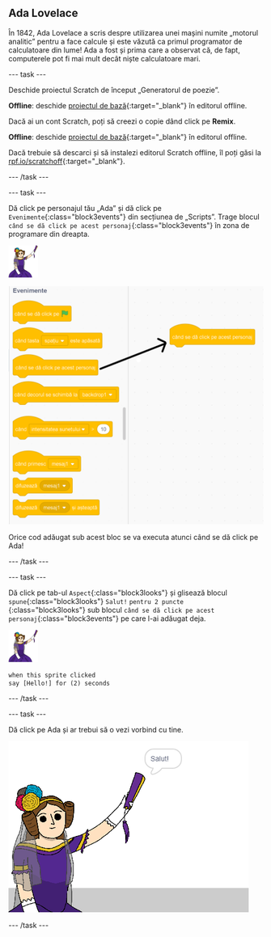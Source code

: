 ## Ada Lovelace

În 1842, Ada Lovelace a scris despre utilizarea unei mașini numite „motorul analitic” pentru a face calcule și este văzută ca primul programator de calculatoare din lume! Ada a fost și prima care a observat că, de fapt, computerele pot fi mai mult decât niște calculatoare mari.

\--- task \---

Deschide proiectul Scratch de început „Generatorul de poezie”.

**Offline**: deschide [proiectul de bază](http://rpf.io/poetry-on){:target="_blank"} în editorul offline.

Dacă ai un cont Scratch, poți să creezi o copie dând click pe **Remix**.

**Offline**: deschide [proiectul de bază](http://rpf.io/p/ro-RO/beat-the-goalie-go){:target="_blank"} în editorul offline.

Dacă trebuie să descarci și să instalezi editorul Scratch offline, îl poți găsi la [rpf.io/scratchoff](http://rpf.io/scratchoff){:target="_blank"}.

\--- /task \---

\--- task \---

Dă click pe personajul tău „Ada” și dă click pe `Evenimente`{:class="block3events"} din secțiunea de „Scripts”. Trage blocul `când se dă click pe acest personaj`{:class="block3events"} în zona de programare din dreapta.

![ada sprite](images/ada-sprite.png)

![trăgând atunci când acest sprite a făcut clic pe bloc](images/poetry-click.png)

Orice cod adăugat sub acest bloc se va executa atunci când se dă click pe Ada!

\--- /task \---

\--- task \---

Dă click pe tab-ul `Aspect`{:class="block3looks"} și glisează blocul `spune`{:class="block3looks"} `Salut!` `pentru 2 puncte `{:class="block3looks"} sub blocul `când se dă click pe acest personaj`{:class="block3events"} pe care l-ai adăugat deja.

![ada sprite](images/ada-sprite.png)

```blocks3
when this sprite clicked
say [Hello!] for (2) seconds
```

\--- /task \---

\--- task \---

Dă click pe Ada și ar trebui să o vezi vorbind cu tine.

![captură de ecran](images/poetry-say-test.png)

\--- /task \---